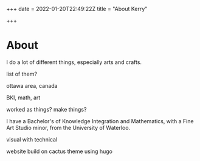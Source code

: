 +++
date = 2022-01-20T22:49:22Z
title = "About Kerry"

+++
# About

I do a lot of different things, especially arts and crafts.

list of them?

ottawa area, canada

BKI, math, art

worked as things? make things?

I have a Bachelor's of Knowledge Integration and Mathematics, with a Fine Art Studio minor, from the University of Waterloo.

visual with technical

website build on cactus theme using hugo